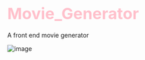 # <span style="color:Pink; font-size:36px;">Movie_Generator</span>
A front end movie generator

![image](https://github.com/Tara2805/Movie_Generator/assets/144050811/530044b9-9fd2-4b7d-9390-6cb5f0bdb566)
